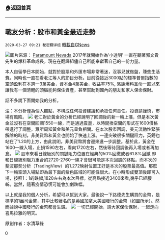 ###  [:house:返回首頁](https://github.com/ourhimalayas/txt)
---

## 戰友分析：股市和黃金最近走勢
`2020-03-27 09:21 秘密翻译组` [轉載自GNews](https://gnews.org/zh-hant/154520/)

![](https://s3-ap-northeast-1.amazonaws.com/news.guo.offload.media/wp-content/uploads/2020/03/27090008/22.-gold-image.jpg)圖片來源： [Paramount Nevada](http://www.paramountnevada.com/stock-market-gold/) 
2017年就開始作為’小透明’ 一直在聽著郭文貴先生的爆料革命成長，現在在翻譯組儘自己所能奉獻著自己的一份力量。

本人自留學日本開始，就對於股票和外匯市場非常著迷，沒事兒就做盤，賺些生活費。同時也一直在看老江等人的節目分析。目前從接近3000點的標準普爾指數的空頭盈利在本週一3萬美金，資本金4萬美金，收益率75%, 感謝爆料革命一直以來讓我有一個清醒的頭腦能夠保住資產，甚至幫助到國內的朋友和家人保命保財。

話不多說下面開始我的分析。

注：本分析僅為個人觀點，不構成任何投資建議和承擔任何責任。投資請謹慎，市場有風險。
![](https://s3-ap-northeast-1.amazonaws.com/news.guo.offload.media/wp-content/uploads/2020/03/27090228/Picture-1-87.png)
老江對於黃金的分析已經說明了回調後的新一輪上漲，但是本次黃金並沒有在空間回調1550一線，而是通過震盪，以時間換空間的形式在1600價格帶進行了調整。眾所周知黃金和美元呈負相關。在本次股市回調，美元流動性緊張解除的時刻，非美貨幣和黃金也開始了快速上漲。一連突破很多關鍵阻力，英鎊也站在了1.20的上方，由此說明，非美貨幣將會迎來進一步調整。基於此，黃金在1600一線入場，止損1590左右，看向1720左右，然後等待回調後再入場或者再加倉。
![](https://s3-ap-northeast-1.amazonaws.com/news.guo.offload.media/wp-content/uploads/2020/03/27090250/Picture-1-88.png)
股市來看日線級別的關鍵阻力位置在經典的50%回撤或者61.8%回撤,即和日線級別阻力重合的2720-2760一線才會很可能是本次回調的終點。而本次的斐波那契分析（TradingView）的1.272映射位置正好是本次的股票最高值。那麼下一輪空頭入場點即為最下面的紫色區域的可能性很大。在小時形成雙頂後即可入場，按照1：1的跌幅,1820左右為本次目標。從高點接近3400來看,幾乎已經腰斬。當然，隨著疫情恐慌可能會加劇跌幅。

以上就是我的個人分析，希望可以幫到大家。最後說一下路德先生購買的金幣，是標準的1盎司金幣，其中比較著名的是英國加拿大美國發行的金幣（如圖所示）。然而據說中國發行的金幣都會生鏽。
![](https://s3-ap-northeast-1.amazonaws.com/news.guo.offload.media/wp-content/uploads/2020/03/27090334/Picture-1-89.png)
一切已經開始，請大家保命保財，一起走向喜馬拉雅的明天。

原創作者：水清草綠

0
